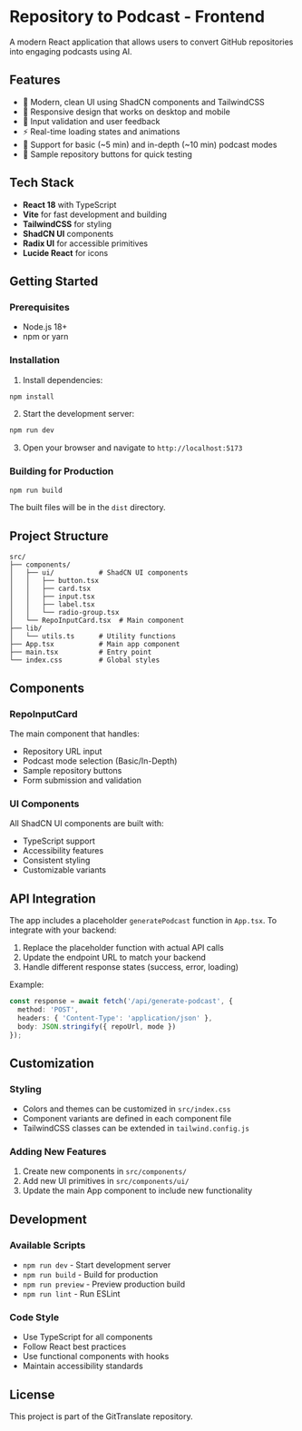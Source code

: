# Repository to Podcast - Frontend

A modern React application that allows users to convert GitHub repositories into engaging podcasts using AI.

## Features

- 🎨 Modern, clean UI using ShadCN components and TailwindCSS
- 📱 Responsive design that works on desktop and mobile
- 🎯 Input validation and user feedback
- ⚡ Real-time loading states and animations
- 🎵 Support for basic (~5 min) and in-depth (~10 min) podcast modes
- 🔗 Sample repository buttons for quick testing

## Tech Stack

- **React 18** with TypeScript
- **Vite** for fast development and building
- **TailwindCSS** for styling
- **ShadCN UI** components
- **Radix UI** for accessible primitives
- **Lucide React** for icons

## Getting Started

### Prerequisites

- Node.js 18+ 
- npm or yarn

### Installation

1. Install dependencies:
```bash
npm install
```

2. Start the development server:
```bash
npm run dev
```

3. Open your browser and navigate to `http://localhost:5173`

### Building for Production

```bash
npm run build
```

The built files will be in the `dist` directory.

## Project Structure

```
src/
├── components/
│   ├── ui/           # ShadCN UI components
│   │   ├── button.tsx
│   │   ├── card.tsx
│   │   ├── input.tsx
│   │   ├── label.tsx
│   │   └── radio-group.tsx
│   └── RepoInputCard.tsx  # Main component
├── lib/
│   └── utils.ts      # Utility functions
├── App.tsx           # Main app component
├── main.tsx          # Entry point
└── index.css         # Global styles
```

## Components

### RepoInputCard

The main component that handles:
- Repository URL input
- Podcast mode selection (Basic/In-Depth)
- Sample repository buttons
- Form submission and validation

### UI Components

All ShadCN UI components are built with:
- TypeScript support
- Accessibility features
- Consistent styling
- Customizable variants

## API Integration

The app includes a placeholder `generatePodcast` function in `App.tsx`. To integrate with your backend:

1. Replace the placeholder function with actual API calls
2. Update the endpoint URL to match your backend
3. Handle different response states (success, error, loading)

Example:
```typescript
const response = await fetch('/api/generate-podcast', {
  method: 'POST',
  headers: { 'Content-Type': 'application/json' },
  body: JSON.stringify({ repoUrl, mode })
});
```

## Customization

### Styling

- Colors and themes can be customized in `src/index.css`
- Component variants are defined in each component file
- TailwindCSS classes can be extended in `tailwind.config.js`

### Adding New Features

1. Create new components in `src/components/`
2. Add new UI primitives in `src/components/ui/`
3. Update the main App component to include new functionality

## Development

### Available Scripts

- `npm run dev` - Start development server
- `npm run build` - Build for production
- `npm run preview` - Preview production build
- `npm run lint` - Run ESLint

### Code Style

- Use TypeScript for all components
- Follow React best practices
- Use functional components with hooks
- Maintain accessibility standards

## License

This project is part of the GitTranslate repository.

